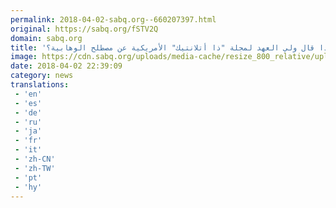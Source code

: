 ```yaml
---
permalink: 2018-04-02-sabq.org--660207397.html
original: https://sabq.org/fSTV2Q
domain: sabq.org
title: 'ماذا قال ولي العهد لمجلة "ذا أتلانتيك" الأمريكية عن مصطلح الوهابية؟'
image: https://cdn.sabq.org/uploads/media-cache/resize_800_relative/uploads/material-file/5ac2ab1fc3794b1d1925356e/5ac2adfc41d83.jpg
date: 2018-04-02 22:39:09
category: news
translations: 
 - 'en'
 - 'es'
 - 'de'
 - 'ru'
 - 'ja'
 - 'fr'
 - 'it'
 - 'zh-CN'
 - 'zh-TW'
 - 'pt'
 - 'hy'
---
```



